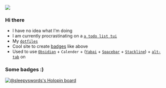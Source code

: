![](https://img.shields.io/badge/status-sleepy-ff69b4)

### Hi there
- I have no idea what I'm doing
- I am currently procrastinating on a [`a todo list tui`](https://github.com/SleepySwords/do_todo) 
- My [`dotfiles`](https://github.com/SleepySwords/dotfiles)
- Cool site to create [badges](https://shields.io/category/social) like above
- Used to use [`Obsidian`](https://obsidian.md/) + `Calender` + ([`Yabai`](https://github.com/koekeishiya/yabai/) + [`Spacebar`](https://github.com/cmacrae/spacebar/) + [`Stackline`](https://github.com/AdamWagner/stackline)) + [`alt-tab`](https://alt-tab-macos.netlify.app/) on 

### Some badges :)
[![@sleepyswords's Holopin board](https://holopin.me/sleepyswords)](https://holopin.io/@sleepyswords)

